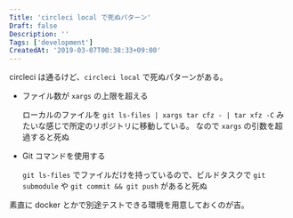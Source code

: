 ```yaml
---
Title: 'circleci local で死ぬパターン'
Draft: false
Description: ''
Tags: ['development']
CreatedAt: '2019-03-07T00:38:33+09:00'
---
```


circleci は通るけど、`circleci local` で死ぬパターンがある。

<!--more-->

- ファイル数が `xargs` の上限を超える

  ローカルのファイルを `git ls-files | xargs tar cfz - | tar xfz -C`
  みたいな感じで所定のリポジトリに移動している。
  なので `xargs` の引数を超過すると死ぬ

- Git コマンドを使用する

  `git ls-files` でファイルだけを持っているので、ビルドタスクで
  `git submodule` や `git commit && git push` があると死ぬ

素直に docker とかで別途テストできる環境を用意しておくのが吉。
